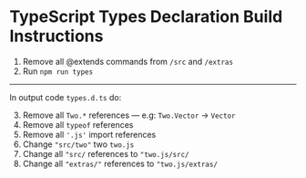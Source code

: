 # TypeScript Types Declaration Build Instructions

1. Remove all @extends commands from `/src` and `/extras`
2. Run `npm run types`

---

In output code `types.d.ts` do:

3. Remove all `Two.*` references — e.g: `Two.Vector` -> `Vector`
4. Remove all `typeof` references
5. Remove all `'.js'` import references
6. Change `"src/two"` two `two.js`
7. Change all `"src/` references to `"two.js/src/`
8. Change all `"extras/"` references to `"two.js/extras/`
